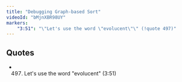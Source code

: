 ```yaml
---
title: "Debugging Graph-based Sort"
videoId: "bMjnXBR98UY"
markers:
    "3:51": "\"Let's use the word \"evolucent\"\" (!quote 497)"
---
```


## Quotes

* 497. Let's use the word "evolucent" (3:51)
